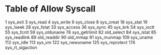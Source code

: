 Table of Allow Syscall
==========
1 sys_exit
3 sys_read
4 sys_write
6 sys_close
8 sys_creat
18 sys_stat
19 sys_lseek
28 sys_fstat
33 sys_access
36 sys_sync
45 sys_brk
54 sys_ioctl
55 sys_fcntl
59 sys_olduname
76 sys_getrlimit
82 old_select
84 sys_lstat
85 sys_readlink
89 old_readdir
90 old_mmap
91 sys_munmap
109 sys_uname
112 sys_idle
113 sys_vm
122 sys_newuname
125 sys_mprotect
174 sys_rt_sigaction
